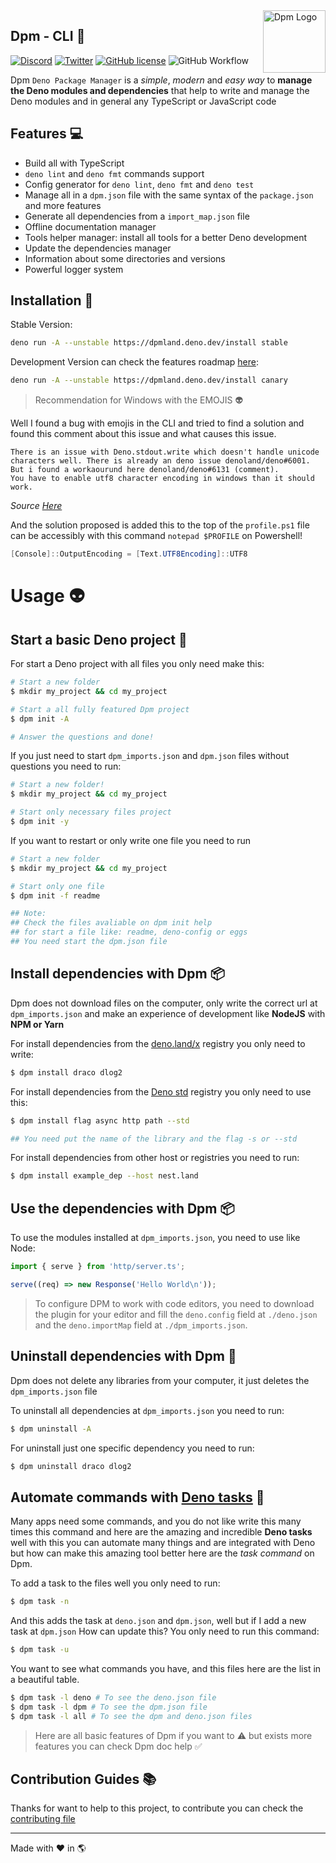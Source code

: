 <img src="https://avatars.githubusercontent.com/u/97813425" align="right" alt="Dpm Logo" width="100">

## Dpm - CLI :sauropod:

[![Discord](https://img.shields.io/discord/932381618851692565?label=Discord&logo=discord&logoColor=white)](https://discord.gg/Um27YPJKud)
[![Twitter](https://img.shields.io/twitter/follow/dpm_land?label=Dpm%20Land&style=social)](https://twitter.com/intent/follow?screen_name=dpm_land)
[![GitHub license](https://img.shields.io/github/license/dpmland/cli?label=License)](./LICENSE)
![GitHub Workflow](https://img.shields.io/github/workflow/status/dpmland/cli/CI)

Dpm `Deno Package Manager` is a _simple_, _modern_ and _easy way_ to **manage
the Deno modules and dependencies** that help to write and manage the Deno
modules and in general any TypeScript or JavaScript code

## Features :computer:

- Build all with TypeScript
- `deno lint` and `deno fmt` commands support
- Config generator for `deno lint`, `deno fmt` and `deno test`
- Manage all in a `dpm.json` file with the same syntax of the `package.json` and
  more features
- Generate all dependencies from a `import_map.json` file
- Offline documentation manager
- Tools helper manager: install all tools for a better Deno development
- Update the dependencies manager
- Information about some directories and versions
- Powerful logger system

## Installation :rocket:

Stable Version:

```sh
deno run -A --unstable https://dpmland.deno.dev/install stable
```

Development Version can check the features roadmap
[here](https://github.com/dpmland/dpm/pull/7):

```sh
deno run -A --unstable https://dpmland.deno.dev/install canary
```

> Recommendation for Windows with the EMOJIS :alien:

Well I found a bug with emojis in the CLI and tried to find a solution and found
this comment about this issue and what causes this issue.

```
There is an issue with Deno.stdout.write which doesn't handle unicode characters well. There is already an deno issue denoland/deno#6001.
But i found a workaourund here denoland/deno#6131 (comment).
You have to enable utf8 character encoding in windows than it should work.
```

_Source [Here](https://github.com/c4spar/deno-cliffy/issues/113)_

And the solution proposed is added this to the top of the `profile.ps1` file can
be accessibly with this command `notepad $PROFILE` on Powershell!

```ps1
[Console]::OutputEncoding = [Text.UTF8Encoding]::UTF8
```

# Usage :alien:

## Start a basic Deno project :mega:

For start a Deno project with all files you only need make this:

```sh
# Start a new folder
$ mkdir my_project && cd my_project

# Start a all fully featured Dpm project
$ dpm init -A

# Answer the questions and done!
```

If you just need to start `dpm_imports.json` and `dpm.json` files without
questions you need to run:

```sh
# Start a new folder!
$ mkdir my_project && cd my_project

# Start only necessary files project
$ dpm init -y
```

If you want to restart or only write one file you need to run

```sh
# Start a new folder
$ mkdir my_project && cd my_project

# Start only one file
$ dpm init -f readme

## Note:
## Check the files avaliable on dpm init help
## for start a file like: readme, deno-config or eggs
## You need start the dpm.json file
```

## Install dependencies with Dpm :package:

Dpm does not download files on the computer, only write the correct url at
`dpm_imports.json` and make an experience of development like **NodeJS** with
**NPM or Yarn**

For install dependencies from the [deno.land/x](https://deno.land/x/) registry
you only need to write:

```sh
$ dpm install draco dlog2
```

For install dependencies from the [Deno std](https://deno.land/std) registry you
only need to use this:

```sh
$ dpm install flag async http path --std

## You need put the name of the library and the flag -s or --std
```

For install dependencies from other host or registries you need to run:

```sh
$ dpm install example_dep --host nest.land
```

## Use the dependencies with Dpm :package:

To use the modules installed at `dpm_imports.json`, you need to use like Node:

```ts
import { serve } from 'http/server.ts';

serve((req) => new Response('Hello World\n'));
```

> To configure DPM to work with code editors, you need to download the plugin
> for your editor and fill the `deno.config` field at `./deno.json` and the
> `deno.importMap` field at `./dpm_imports.json`.

## Uninstall dependencies with Dpm :star2:

Dpm does not delete any libraries from your computer, it just deletes the
`dpm_imports.json` file

To uninstall all dependencies at `dpm_imports.json` you need to run:

```sh
$ dpm uninstall -A
```

For uninstall just one specific dependency you need to run:

```sh
$ dpm uninstall draco dlog2
```

## Automate commands with [Deno tasks](https://deno.land/manual/tools/task_runner) :robot:

Many apps need some commands, and you do not like write this many times this
command and here are the amazing and incredible **Deno tasks** well with this
you can automate many things and are integrated with Deno but how can make this
amazing tool better here are the _task command_ on Dpm.

To add a task to the files well you only need to run:

```sh
$ dpm task -n
```

And this adds the task at `deno.json` and `dpm.json`, well but if I add a new
task at `dpm.json` How can update this? You only need to run this command:

```sh
$ dpm task -u
```

You want to see what commands you have, and this files here are the list in a
beautiful table.

```sh
$ dpm task -l deno # To see the deno.json file
$ dpm task -l dpm # To see the dpm.json file
$ dpm task -l all # To see the dpm and deno.json files
```

> Here are all basic features of Dpm if you want to :warning: but exists more
> features you can check Dpm doc help :white_check_mark:

## Contribution Guides :books:

Thanks for want to help to this project, to contribute you can check the
[contributing file](./CONTRIBUTING.md)

---

Made with :heart: in :earth_americas:
